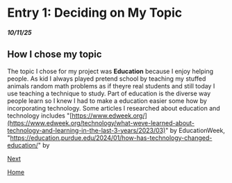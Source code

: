 # Entry 1: Deciding on My Topic 
##### 10/11/25

## How I chose my topic 
The topic I chose for my project was **Education** because I enjoy helping people. As kid I always played pretend school by teaching  my stuffed animals random math problems as if theyre real students and still today I use teaching a technique to study. Part of education is the diverse way people learn so I knew I had to make a education easier some how by incorporating technology. Some articles I researched about education and technology includes "[https://www.edweek.org/](https://www.edweek.org/technology/what-weve-learned-about-technology-and-learning-in-the-last-3-years/2023/03)" by EducationWeek, "https://education.purdue.edu/2024/01/how-has-technology-changed-education/" by 

[Next](entry02.md)

[Home](../README.md)
